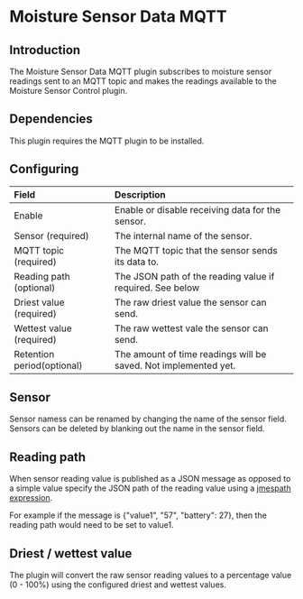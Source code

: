 # Moisture Sensor Data MQTT

## Introduction

The Moisture Sensor Data MQTT plugin subscribes to moisture sensor
readings sent to an MQTT topic and makes the readings available to the
Moisture Sensor Control plugin.

## Dependencies

This plugin requires the MQTT plugin to be installed.

## Configuring

|Field |Description|
| :--- | :--- |
| Enable | Enable or disable receiving data for the sensor.|
| Sensor (required)| The internal name of the sensor.|
| MQTT topic (required)| The MQTT topic that the sensor sends its data to.|
| Reading path (optional)| The JSON path of the reading value if required. See below |
| Driest value (required)| The raw driest value the sensor can send. |
| Wettest value (required)| The raw wettest vale the sensor can send. |
| Retention period(optional)| The amount of time readings will be saved. Not implemented yet.|

## Sensor

Sensor namess can be renamed by changing the name of the sensor
field. Sensors can be deleted by blanking out the name in the sensor
field.

## Reading path

When sensor reading value is published as a JSON message as opposed to
a simple value specify the JSON path of the reading value using a
[jmespath expression](https://jmespath.org/tutorial.html).

For example if the message is {"value1", "57", "battery": 27}, then
the reading path would need to be set to value1.

## Driest / wettest value

The plugin will convert the raw sensor reading values to a percentage
value (0 - 100%) using the configured driest and wettest values.
